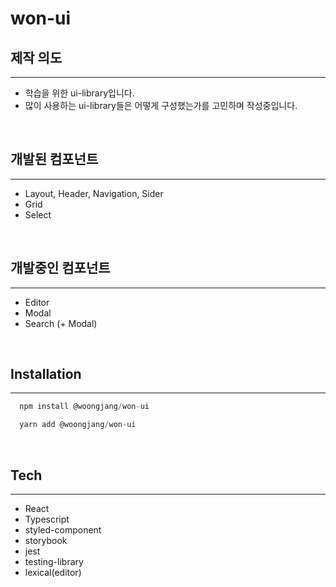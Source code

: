 # won-ui

## 제작 의도
------------
- 학습을 위한 ui-library입니다.
- 많이 사용하는 ui-library들은 어떻게 구성했는가를 고민하며 작성중입니다.

<br/>

## 개발된 컴포넌트
------------
- Layout, Header, Navigation, Sider
- Grid
- Select

<br/>

## 개발중인 컴포넌트
------------
- Editor
- Modal
- Search (+ Modal)

<br/>

## Installation
------------

``` Javascript
  npm install @woongjang/won-ui
```
``` Javascript
  yarn add @woongjang/won-ui
```

<br/>

## Tech
------------
- React
- Typescript
- styled-component
- storybook
- jest
- testing-library
- lexical(editor)
